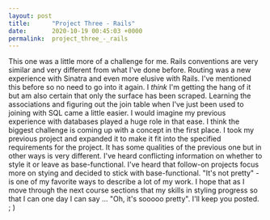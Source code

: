 ```yaml
---
layout: post
title:      "Project Three - Rails"
date:       2020-10-19 00:45:03 +0000
permalink:  project_three_-_rails
---
```



This one was a little more of a challenge for me.  Rails conventions are very similar and very different from what I've done before.  Routing was a new experience with Sinatra and even more elusive with Rails.  I've mentioned this before so no need to go into it again.  I *think* I'm getting the hang of it but am also certain that only the surface has been scraped.  Learning the associations and figuring out the join table when I've just  been used to joining with SQL came a little easier.  I would imagine my previous experience with databases played a huge role in that ease.  I think the biggest challenge is coming up with a concept in the first place.  I took my previous project and expanded it to make it fit into the specified requirements for the project.  It has some qualities of the previous one but in other ways is very different.  I've heard conflicting information on whether to style it or leave as base-functional.  I've heard that follow-on projects focus more on stying and decided to stick with base-functional.  "It's not pretty" - is one of my favorite ways to describe a lot of my work.  I hope that as I move through the next course sections that my skills in styling progress so that I can one day I can say ... "Oh, it's sooooo pretty".  I'll keep you posted. ; )
